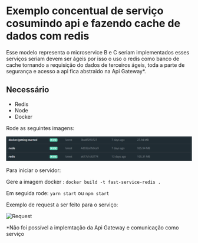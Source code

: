 # Exemplo concentual de serviço cosumindo api e fazendo cache de dados com redis

Esse modelo representa o microservice B e C seriam implementados esses serviços seriam devem ser ágeis por isso o uso o redis como banco de cache tornando a requisição do dados de terceiros ágeis, toda a parte de segurança e acesso a api fica abstraido na Api Gateway*.

## Necessário

- Redis 
- Node 
- Docker

Rode as seguintes imagens:

![Imagens Docker](https://github.com/mbcordeiro/proposed-solution/blob/master/fast-service-radis/img/image-docker.png)

Para iniciar o servidor:

Gere a imagem docker : ```docker build -t fast-service-redis .```

Em seguida rode:
```yarn start```
ou
```npm start ```

Exemplo de request a ser feito para o serviço:

![Request](https://github.com/mbcordeiro/proposed-solution/blob/master/fast-service-radis/img/request-example.png)


*Não foi possível a implemtação da Api Gateway e comunicação como serviço
